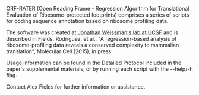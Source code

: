 ORF-RATER (Open Reading Frame - Regression Algorithm for Translational Evaluation of Ribosome-protected footprints) comprises a series of scripts for coding sequence annotation based on ribosome profiling data.

The software was created at [Jonathan Weissman's lab at UCSF](http://weissmanlab.ucsf.edu/) and is described in Fields, Rodriguez, et al., "A regression-based analysis of ribosome-profiling data reveals a conserved complexity to mammalian translation", Molecular Cell (2015), in press.

Usage information can be found in the Detailed Protocol included in the paper's supplemental materials, or by running each script with the --help/-h flag.

Contact Alex Fields for further information or assistance.

